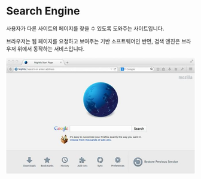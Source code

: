 # Search Engine

사용자가 다른 사이트의 페이지를 찾을 수 있도록 도와주는 사이트입니다.

브라우저는 웹 페이지를 요청하고 보여주는 기반 소프트웨어인 반면, 검색 엔진은 브라우저 위에서 동작하는 서비스입니다.

![Search Engine](../image/search_engine.jpg)
